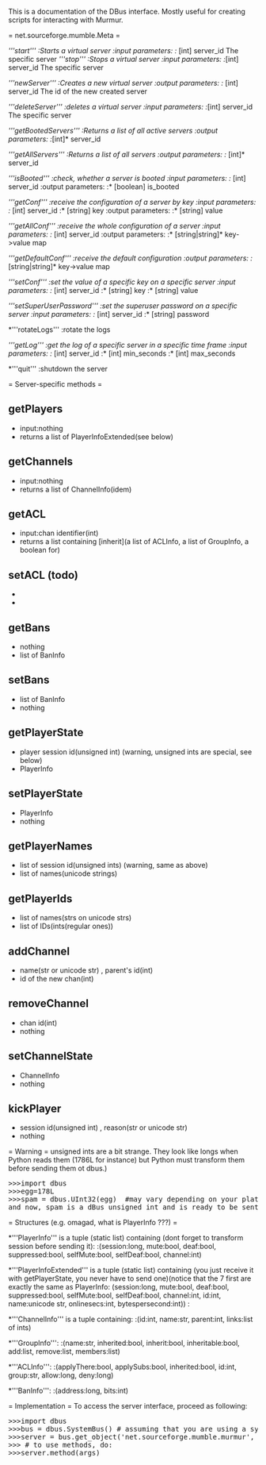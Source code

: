 This is a documentation of the DBus interface. Mostly useful for creating scripts for interacting with Murmur.

= net.sourceforge.mumble.Meta =

*'''start'''
:Starts a virtual server
:input parameters:
:* [int] server_id The specific server
*'''stop'''
:Stops a virtual server
:input parameters:
:*[int] server_id The specific server

*'''newServer'''
:Creates a new virtual server
:output parameters:
:* [int] server_id The id of the new created server

*'''deleteServer'''
:deletes a virtual server
:input parameters:
:*[int] server_id The specific server

*'''getBootedServers'''
:Returns a list of all active servers
:output parameters:
:*[int]* server_id

*'''getAllServers'''
:Returns a list of all servers
:output parameters:
:* [int]* server_id

*'''isBooted'''
:check, whether a server is booted
:input parameters:
:* [int] server_id
:output parameters:
:* [boolean] is_booted

*'''getConf'''
:receive the configuration of a server by key
:input parameters:
:* [int] server_id
:* [string] key
:output parameters:
:* [string] value

*'''getAllConf'''
:receive the whole configuration of a server
:input parameters:
:* [int] server_id
:output parameters:
:* [string|string]* key->value map

*'''getDefaultConf'''
:receive the default configuration
:output parameters:
:* [string|string]* key->value map

*'''setConf'''
:set the value of a specific key on a specific server
:input parameters:
:* [int] server_id
:* [string] key
:* [string] value

*'''setSuperUserPassword'''
:set the superuser password on a specific server
:input parameters:
:* [int] server_id
:* [string] password

*'''rotateLogs'''
:rotate the logs

*'''getLog'''
:get the log of a specific server in a specific time frame
:input parameters:
:* [int] server_id
:* [int] min_seconds
:* [int] max_seconds

*'''quit'''
:shutdown the server

= Server-specific methods =

## getPlayers 
* input:nothing
* returns a list of PlayerInfoExtended(see below)

## getChannels 
* input:nothing
* returns a list of ChannelInfo(idem)

## getACL 
* input:chan identifier(int)
* returns a list containing  [inherit](a list of ACLInfo, a list of GroupInfo, a boolean for)

## setACL (todo) 
* 
* 

## getBans 
* nothing
* list of BanInfo

## setBans 
* list of BanInfo
* nothing

## getPlayerState 
* player session id(unsigned int) (warning, unsigned ints are special, see below)
* PlayerInfo

## setPlayerState 
* PlayerInfo
* nothing

## getPlayerNames 
* list of session id(unsigned ints) (warning, same as above)
* list of names(unicode strings)

## getPlayerIds 
* list of names(strs on unicode strs)
* list of IDs(ints(regular ones))

## addChannel 
* name(str or unicode str) , parent's id(int)
* id of the new chan(int)

## removeChannel 
* chan id(int)
* nothing

## setChannelState 
* ChannelInfo
* nothing

## kickPlayer 
* session id(unsigned int) , reason(str or unicode str)
* nothing

= Warning =
unsigned ints are a bit strange. They look like longs when Python reads them (1786L for instance) but Python must transform them before sending them ot dbus.)
<pre>
>>>import dbus
>>>egg=178L
>>>spam = dbus.UInt32(egg)  #may vary depending on your plateform
and now, spam is a dBus unsigned int and is ready to be sent
</pre>

= Structures (e.g. omagad, what is PlayerInfo ???) =

*'''PlayerInfo''' is a tuple (static list) containing (dont forget to transform session before sending it):
:(session:long, mute:bool, deaf:bool, suppressed:bool, selfMute:bool, selfDeaf:bool, channel:int)  

*'''PlayerInfoExtended''' is a tuple (static list) containing (you just receive it with getPlayerState, you never have to send one)(notice that the 7 first are exactly the same as PlayerInfo: (session:long, mute:bool, deaf:bool, suppressed:bool, selfMute:bool, selfDeaf:bool, channel:int, id:int, name:unicode str, onlinesecs:int, bytespersecond:int))
:

*'''ChannelInfo''' is a tuple containing:
:(id:int, name:str, parent:int, links:list of ints)

*'''GroupInfo''':
:(name:str, inherited:bool, inherit:bool, inheritable:bool, add:list, remove:list, members:list)

*'''ACLInfo''':
:(applyThere:bool, applySubs:bool, inherited:bool, id:int, group:str, allow:long, deny:long)

*'''BanInfo''':
:(address:long, bits:int)

= Implementation =
To access the server interface, proceed as following:
<pre>
>>>import dbus
>>>bus = dbus.SystemBus() # assuming that you are using a system bus
>>>server = bus.get_object('net.sourceforge.mumble.murmur', '/1') # assuming that you want to control the server number 1
>>> # to use methods, do:
>>>server.method(args)
</pre>


